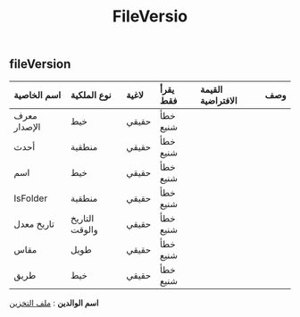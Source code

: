 ﻿---
title: FileVersio
second_title: Aspose.Cells Cloud Documen
type: docs
url: /ar/specification/model/fileversion/
description: "Aspose.Cells مواصفات النموذج السحابي: FileVersion. تعامل بسهولة مع Excel ومستندات جداول البيانات الأخرى التي تحتوي على ميزات مثل الفتح والتوليد والتحرير والتقسيم والدمج والمقارنة والتحويل"
kwords: Excel، Office، جدول البيانات، Cloud REST API، FileVersion
weight: 50
---
## **fileVersion**

 

| اسم الخاصية| نوع الملكية| لاغية| يقرأ فقط| القيمة الافتراضية| وصف|
|:- |:- |:- |:- |:- |:- |
| معرف الإصدار| خيط| حقيقي| خطأ شنيع|||
| أحدث| منطقية| حقيقي| خطأ شنيع|||
| اسم| خيط| حقيقي| خطأ شنيع|||
| IsFolder| منطقية| حقيقي| خطأ شنيع|||
|تاريخ معدل| التاريخ والوقت| حقيقي| خطأ شنيع|||
| مقاس| طويل| حقيقي| خطأ شنيع|||
| طريق| خيط| حقيقي| خطأ شنيع|||

**اسم الوالدين** : [ملف التخزين](/specification/model/storagefile)

